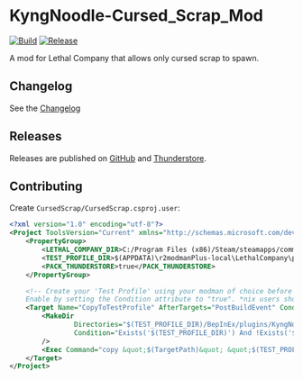 # KyngNoodle-Cursed_Scrap_Mod

[![Build](https://github.com/KyngNoodle/Lethal-Company-Cursed-Scrap-Mod/actions/workflows/build.yml/badge.svg)](https://github.com/KyngNoodle/Lethal-Company-Cursed-Scrap-Mod/actions/workflows/build.yml)
[![Release](https://img.shields.io/github/v/release/KyngNoodle/Lethal-Company-Cursed-Scrap-Mod)](https://github.com/KyngNoodle/Lethal-Company-Cursed-Scrap-Mod/releases)

A mod for Lethal Company that allows only cursed scrap to spawn.

## Changelog

See the [Changelog](https://github.com/KyngNoodle/Lethal-Company-Cursed-Scrap-Mod/blob/main/Changelog.md)

## Releases

Releases are published on [GitHub](https://github.com/KyngNoodle/Lethal-Company-Cursed-Scrap-Mod/releases) 
and [Thunderstore](https://thunderstore.io).

## Contributing

Create `CursedScrap/CursedScrap.csproj.user`:
```xml
<?xml version="1.0" encoding="utf-8"?>
<Project ToolsVersion="Current" xmlns="http://schemas.microsoft.com/developer/msbuild/2003">
    <PropertyGroup>
        <LETHAL_COMPANY_DIR>C:/Program Files (x86)/Steam/steamapps/common/Lethal Company</LETHAL_COMPANY_DIR>
        <TEST_PROFILE_DIR>$(APPDATA)\r2modmanPlus-local\LethalCompany\profiles\Test Enhancer - Local</TEST_PROFILE_DIR>
        <PACK_THUNDERSTORE>true</PACK_THUNDERSTORE>
    </PropertyGroup>

    <!-- Create your 'Test Profile' using your modman of choice before enabling this. 
    Enable by setting the Condition attribute to "true". *nix users should switch out `copy` for `cp`. -->
    <Target Name="CopyToTestProfile" AfterTargets="PostBuildEvent" Condition="false">
        <MakeDir
                Directories="$(TEST_PROFILE_DIR)/BepInEx/plugins/KyngNoodle-Cursed_Scrap_Mod"
                Condition="Exists('$(TEST_PROFILE_DIR)') And !Exists('$(TEST_PROFILE_DIR)/BepInEx/plugins/KyngNoodle-Cursed_Scrap_Mod')"
        />
        <Exec Command="copy &quot;$(TargetPath)&quot; &quot;$(TEST_PROFILE_DIR)/BepInEx/plugins/KyngNoodle-Cursed_Scrap_Mod/&quot;" />
    </Target>
</Project>
```